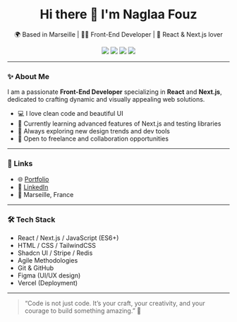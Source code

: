<h1 align="center">Hi there 👋 I'm Naglaa Fouz</h1>

<p align="center">
  🌍 Based in Marseille | 👩‍💻 Front-End Developer | 💜 React & Next.js lover
</p>

<p align="center">
  <img src="https://img.shields.io/badge/React-61DAFB?style=flat&logo=react&logoColor=black" />
  <img src="https://img.shields.io/badge/Next.js-000000?style=flat&logo=nextdotjs&logoColor=white" />
  <img src="https://img.shields.io/badge/CSS-264de4?style=flat&logo=css3&logoColor=white" />
  <img src="https://img.shields.io/badge/JavaScript-F7DF1E?style=flat&logo=javascript&logoColor=black" />
</p>

---

### ✨ About Me

I am a passionate **Front-End Developer** specializing in **React** and **Next.js**, dedicated to crafting dynamic and visually appealing web solutions.

- 💻 I love clean code and beautiful UI  
- 🌱 Currently learning advanced features of Next.js and testing libraries  
- 🧠 Always exploring new design trends and dev tools  
- 🚀 Open to freelance and collaboration opportunities

---

### 🔗 Links

- 🌐 [Portfolio](https://new-pyrocode.vercel.app/)  
- 💼 [LinkedIn](https://www.linkedin.com/in/naglaa-fouz-7b42a214a/)  
- 📍 Marseille, France

---

### 🛠️ Tech Stack

- React / Next.js / JavaScript (ES6+)  
- HTML / CSS / TailwindCSS  
- Shadcn UI / Stripe / Redis  
- Agile Methodologies  
- Git & GitHub  
- Figma (UI/UX design)  
- Vercel (Deployment)

---

> “Code is not just code. It’s your craft, your creativity, and your courage to build something amazing.” 🌟
